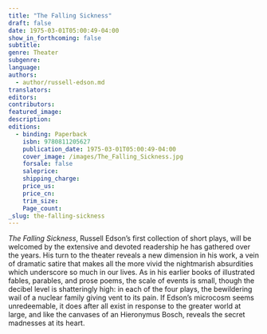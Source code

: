 ```yaml
---
title: "The Falling Sickness"
draft: false
date: 1975-03-01T05:00:49-04:00
show_in_forthcoming: false
subtitle:
genre: Theater
subgenre:
language:
authors:
  - author/russell-edson.md
translators:
editors:
contributors:
featured_image:
description:
editions:
  - binding: Paperback
    isbn: 9780811205627
    publication_date: 1975-03-01T05:00:49-04:00
    cover_image: /images/The_Falling_Sickness.jpg
    forsale: false
    saleprice:
    shipping_charge:
    price_us:
    price_cn:
    trim_size:
    Page_count:
_slug: the-falling-sickness
---
```


_The Falling Sickness_, Russell Edson’s first collection of short plays, will be welcomed by the extensive and devoted readership he has gathered over the years. His turn to the theater reveals a new dimension in his work, a vein of dramatic satire that makes all the more vivid the nightmarish absurdities which underscore so much in our lives. As in his earlier books of illustrated fables, parables, and prose poems, the scale of events is small, though the decibel level is shatteringly high: in each of the four plays, the bewildering wail of a nuclear family giving vent to its pain. If Edson’s microcosm seems unredeemable, it does after all exist in response to the greater world at large, and like the canvases of an Hieronymus Bosch, reveals the secret madnesses at its heart.

